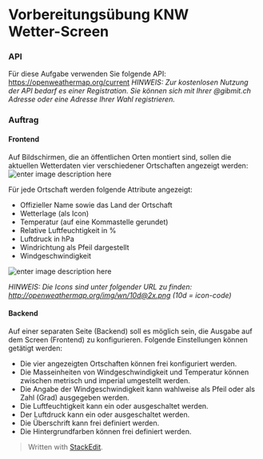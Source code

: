 # Vorbereitungsübung KNW<br>Wetter-Screen

### API
Für diese Aufgabe verwenden Sie folgende API:
https://openweathermap.org/current
*HINWEIS: Zur kostenlosen Nutzung der API bedarf es einer Registration. Sie können sich mit Ihrer @gibmit.ch Adresse oder eine Adresse Ihrer Wahl registrieren.*

### Auftrag

#### Frontend
Auf Bildschirmen, die an öffentlichen Orten montiert sind, sollen die aktuellen Wetterdaten vier verschiedener Ortschaften angezeigt werden:
![enter image description here](https://toive.ch/m307/screen.jpg)

Für jede Ortschaft werden folgende Attribute angezeigt:

- Offizieller Name sowie das Land der Ortschaft
- Wetterlage (als Icon)
- Temperatur (auf eine Kommastelle gerundet)
- Relative Luftfeuchtigkeit in %
- Luftdruck in hPa
- Windrichtung als Pfeil dargestellt
- Windgeschwindigkeit

![enter image description here](https://toive.ch/m307/wetterdaten-single.PNG)

*HINWEIS: Die Icons sind unter folgender URL zu finden: http://openweathermap.org/img/wn/10d@2x.png (10d = icon-code)*

 
#### Backend
Auf einer separaten Seite (Backend) soll es möglich sein, die Ausgabe auf dem Screen (Frontend) zu konfigurieren.  Folgende Einstellungen können getätigt werden:
- Die vier angezeigten Ortschaften können frei konfiguriert werden.
- Die Masseinheiten von Windgeschwindigkeit und Temperatur können zwischen metrisch und imperial umgestellt werden. 
- Die Angabe der Windgeschwindigkeit kann wahlweise als Pfeil oder als Zahl (Grad) ausgegeben werden.
- Die Luftfeuchtigkeit kann ein oder ausgeschaltet werden.
- Der Luftdruck kann ein oder ausgeschaltet werden.
- Die Überschrift kann frei definiert werden.
- Die Hintergrundfarben können frei definiert werden.
 


> Written with [StackEdit](https://stackedit.io/).
<!--stackedit_data:
eyJoaXN0b3J5IjpbLTU0NzAyNzkwOF19
-->
